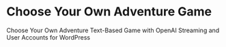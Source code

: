 # Choose Your Own Adventure Game
Choose Your Own Adventure Text-Based Game with OpenAI Streaming and User Accounts for WordPress
